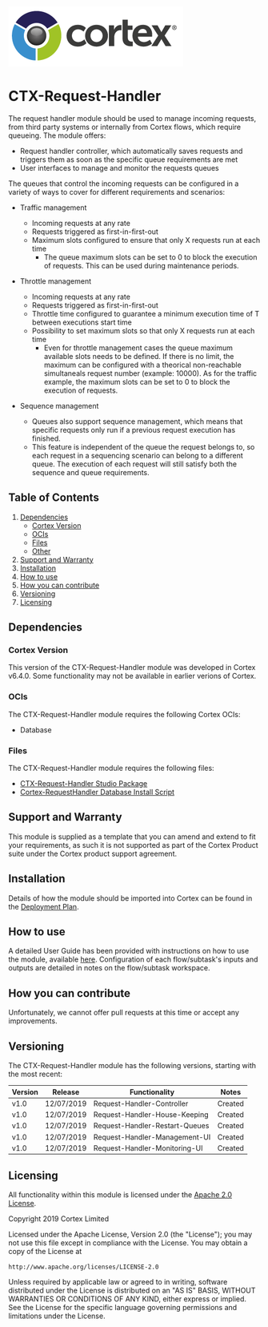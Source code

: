 <a href="https://www.cortex-ia.co.uk/" target="_blank"><img src="https://github.com/CortexIATest/CTXImages/blob/master/Cortex-350-120.png" alt="Welcome to Cortex!" width="350" height="120" border="0"></a>

# CTX-Request-Handler
The request handler module should be used to manage incoming requests, from third party systems or internally from Cortex flows, which require queueing. The module offers:
* Request handler controller, which automatically saves requests and triggers them as soon as the specific queue requirements are met
* User interfaces to manage and monitor the requests queues

The queues that control the incoming requests can be configured in a variety of ways to cover for different requirements and scenarios:
* Traffic management
	* Incoming requests at any rate
	* Requests triggered as first-in-first-out
	* Maximum slots configured to ensure that only X requests run at each time
		* The queue maximum slots can be set to 0 to block the execution of requests. This can be used during maintenance periods.  

* Throttle management
	* Incoming requests at any rate
	* Requests triggered as first-in-first-out
	* Throttle time configured to guarantee a minimum execution time of T between executions start time
	* Possibility to set maximum slots so that only X requests run at each time
		* Even for throttle management cases the queue maximum available slots needs to be defined. If there is no limit, the maximum can be configured with a theorical non-reachable simultaneals request number (example: 10000). As for the traffic example, the maximum slots can be set to 0 to block the execution of requests.
		
* Sequence management
	* Queues also support sequence management, which means that specific requests only run if a previous request execution has finished.
	* This feature is independent of the queue the request belongs to, so each request in a sequencing scenario can belong to a different queue. The execution of each request will still satisfy both the sequence and queue requirements.


## Table of Contents
1) [Dependencies](#dependencies)
    * [Cortex Version](#cortex-version)
    * [OCIs](#ocis)
    * [Files](#files)
    * [Other](#other)
1) [Support and Warranty](#support-and-warranty)
1) [Installation](#installation)
1) [How to use](#how-to-use)
1) [How you can contribute](#how-you-can-contribute)
1) [Versioning](#versioning)
1) [Licensing](#licensing)

## Dependencies
### Cortex Version
This version of the CTX-Request-Handler module was developed in Cortex v6.4.0. Some functionality may not be available in earlier verions of Cortex.

### OCIs
The CTX-Request-Handler module requires the following Cortex OCIs:
* Database

### Files
The CTX-Request-Handler module requires the following files:
* [CTX-Request-Handler Studio Package](https://github.com/CortexIntelligentAutomation/CTX-Request-Handler/releases/download/v1.0/CTX-Request-Handler.studiopkg)
* [Cortex-RequestHandler Database Install Script](https://github.com/CortexIntelligentAutomation/CTX-Request-Handler/releases/download/v1.0/Cortex-RequestHandler-Install.sql)

## Support and Warranty 
This module is supplied as a template that you can amend and extend to fit your requirements, as such it is not supported as part of the Cortex Product suite under the Cortex product support agreement.

## Installation
Details of how the module should be imported into Cortex can be found in the [Deployment Plan](https://github.com/CortexIntelligentAutomation/CTX-Request-Handler/blob/master/CTX-Request-Handler%20-%20Deployment%20Plan.pdf).

## How to use
A detailed User Guide has been provided with instructions on how to use the module, available [here](https://github.com/CortexIntelligentAutomation/CTX-Request-Handler/blob/master/CTX-Request-Handler%20-%20Deployment%20Plan.pdf). Configuration of each flow/subtask's inputs and outputs are detailed in notes on the flow/subtask workspace.

## How you can contribute
Unfortunately, we cannot offer pull requests at this time or accept any improvements.

## Versioning
The CTX-Request-Handler module has the following versions, starting with the most recent:

Version | Release | Functionality | Notes
------------ | ------------- | ----------- | -----------
v1.0 | 12/07/2019 | Request-Handler-Controller | Created
v1.0 | 12/07/2019 | Request-Handler-House-Keeping | Created
v1.0 | 12/07/2019 | Request-Handler-Restart-Queues | Created
v1.0 | 12/07/2019 | Request-Handler-Management-UI | Created
v1.0 | 12/07/2019 | Request-Handler-Monitoring-UI | Created

## Licensing
All functionality within this module is licensed under the [Apache 2.0 License](https://www.apache.org/licenses/LICENSE-2.0).

Copyright 2019 Cortex Limited

Licensed under the Apache License, Version 2.0 (the "License");
you may not use this file except in compliance with the License.
You may obtain a copy of the License at

    http://www.apache.org/licenses/LICENSE-2.0

Unless required by applicable law or agreed to in writing, software
distributed under the License is distributed on an "AS IS" BASIS,
WITHOUT WARRANTIES OR CONDITIONS OF ANY KIND, either express or implied.
See the License for the specific language governing permissions and
limitations under the License.
